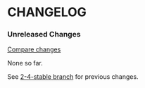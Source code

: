 # CHANGELOG

### Unreleased Changes

[Compare changes](https://github.com/codevise/pageflow-external-links/compare/2-4-stable...master)

None so far.

See
[2-4-stable branch](https://github.com/codevise/pageflow-external-links/blob/2-4-stable/CHANGELOG.md)
for previous changes.

